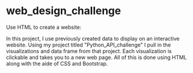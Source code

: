 # web_design_challenge
Use HTML to create a website:

In this project, I use previously created data to display on an interactive website. Using my project titled "Python_API_challenge" I pull in the visualizations and data frame from that project. Each visualization is clickable and takes you to a new web page. All of this is done using HTML along with the aide of CSS and Bootstrap.
